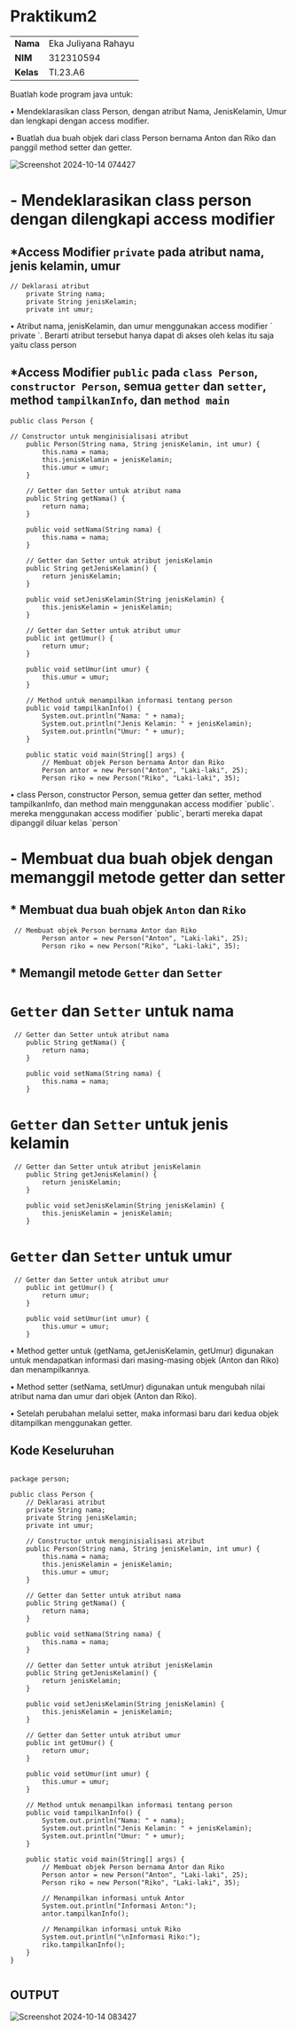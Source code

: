 # Praktikum2

| | |
| -------- | --- |
|**Nama**| Eka Juliyana Rahayu |
|**NIM** | 312310594 |
|**Kelas** | TI.23.A6 |

<p>Buatlah kode program java untuk:</p>
<p>• Mendeklarasikan class Person, dengan
atribut Nama, JenisKelamin, Umur dan
lengkapi dengan access modifier.</p>
<p>• Buatlah dua buah objek dari class Person
bernama Anton dan Riko dan panggil
method setter dan getter.</p>

![Screenshot 2024-10-14 074427](https://github.com/user-attachments/assets/59ff1e33-2686-456f-a42d-500d8aebd14c)

# - Mendeklarasikan class person dengan dilengkapi access modifier

## *Access Modifier `private` pada atribut nama, jenis kelamin, umur
```
// Deklarasi atribut
    private String nama;
    private String jenisKelamin;
    private int umur;
```
<p>• Atribut nama, jenisKelamin, dan umur menggunakan access modifier ` private `. Berarti 
  atribut tersebut hanya dapat di akses oleh kelas itu saja yaitu class person</p>

## *Access Modifier `public` pada `class Person`, `constructor Person`, semua `getter` dan `setter`, method `tampilkanInfo`, dan `method main`
```
public class Person {
```
```
// Constructor untuk menginisialisasi atribut
    public Person(String nama, String jenisKelamin, int umur) {
        this.nama = nama;
        this.jenisKelamin = jenisKelamin;
        this.umur = umur;
    }

    // Getter dan Setter untuk atribut nama
    public String getNama() {
        return nama;
    }

    public void setNama(String nama) {
        this.nama = nama;
    }

    // Getter dan Setter untuk atribut jenisKelamin
    public String getJenisKelamin() {
        return jenisKelamin;
    }

    public void setJenisKelamin(String jenisKelamin) {
        this.jenisKelamin = jenisKelamin;
    }

    // Getter dan Setter untuk atribut umur
    public int getUmur() {
        return umur;
    }

    public void setUmur(int umur) {
        this.umur = umur;
    }

    // Method untuk menampilkan informasi tentang person
    public void tampilkanInfo() {
        System.out.println("Nama: " + nama);
        System.out.println("Jenis Kelamin: " + jenisKelamin);
        System.out.println("Umur: " + umur);
    }
    
    public static void main(String[] args) {
        // Membuat objek Person bernama Antor dan Riko
        Person antor = new Person("Anton", "Laki-laki", 25);
        Person riko = new Person("Riko", "Laki-laki", 35);
```
<p>• class Person, constructor Person, semua getter dan setter, method tampilkanInfo, dan method main menggunakan access modifier `public`. 
mereka menggunakan access modifier `public`, berarti mereka dapat dipanggil diluar kelas `person`</p>

# - Membuat dua buah objek dengan memanggil metode getter dan setter</p>

## * Membuat dua buah objek `Anton` dan `Riko`
```
 // Membuat objek Person bernama Antor dan Riko
        Person antor = new Person("Anton", "Laki-laki", 25);
        Person riko = new Person("Riko", "Laki-laki", 35);
```
## * Memangil metode `Getter` dan `Setter`</p>
# `Getter` dan `Setter` untuk nama
```
 // Getter dan Setter untuk atribut nama
    public String getNama() {
        return nama;
    }

    public void setNama(String nama) {
        this.nama = nama;
    }
```
# `Getter` dan `Setter` untuk jenis kelamin
```
 // Getter dan Setter untuk atribut jenisKelamin
    public String getJenisKelamin() {
        return jenisKelamin;
    }

    public void setJenisKelamin(String jenisKelamin) {
        this.jenisKelamin = jenisKelamin;
    }
```
# `Getter` dan `Setter` untuk umur
```
 // Getter dan Setter untuk atribut umur
    public int getUmur() {
        return umur;
    }

    public void setUmur(int umur) {
        this.umur = umur;
    }
```
<p>• Method getter untuk (getNama, getJenisKelamin, getUmur) digunakan untuk mendapatkan informasi dari masing-masing objek (Anton dan Riko) dan menampilkannya.</p>
<p>• Method setter (setNama, setUmur) digunakan untuk mengubah nilai atribut nama dan umur dari objek (Anton dan Riko).</p>
<p>• Setelah perubahan melalui setter, maka informasi baru dari kedua objek ditampilkan menggunakan getter.</p>

## Kode Keseluruhan
```

package person;

public class Person {
    // Deklarasi atribut
    private String nama;
    private String jenisKelamin;
    private int umur;

    // Constructor untuk menginisialisasi atribut
    public Person(String nama, String jenisKelamin, int umur) {
        this.nama = nama;
        this.jenisKelamin = jenisKelamin;
        this.umur = umur;
    }

    // Getter dan Setter untuk atribut nama
    public String getNama() {
        return nama;
    }

    public void setNama(String nama) {
        this.nama = nama;
    }

    // Getter dan Setter untuk atribut jenisKelamin
    public String getJenisKelamin() {
        return jenisKelamin;
    }

    public void setJenisKelamin(String jenisKelamin) {
        this.jenisKelamin = jenisKelamin;
    }

    // Getter dan Setter untuk atribut umur
    public int getUmur() {
        return umur;
    }

    public void setUmur(int umur) {
        this.umur = umur;
    }

    // Method untuk menampilkan informasi tentang person
    public void tampilkanInfo() {
        System.out.println("Nama: " + nama);
        System.out.println("Jenis Kelamin: " + jenisKelamin);
        System.out.println("Umur: " + umur);
    }
    
    public static void main(String[] args) {
        // Membuat objek Person bernama Antor dan Riko
        Person antor = new Person("Anton", "Laki-laki", 25);
        Person riko = new Person("Riko", "Laki-laki", 35);

        // Menampilkan informasi untuk Antor
        System.out.println("Informasi Anton:");
        antor.tampilkanInfo();

        // Menampilkan informasi untuk Riko
        System.out.println("\nInformasi Riko:");
        riko.tampilkanInfo();
    }
}
    
   ```

## OUTPUT
![Screenshot 2024-10-14 083427](https://github.com/user-attachments/assets/4cbbff6c-0af3-4068-8af2-982187a08ad2)


